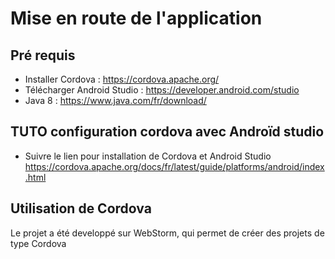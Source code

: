 # Mise en route de l'application

## Pré requis
- Installer Cordova : https://cordova.apache.org/
- Télécharger Android Studio : https://developer.android.com/studio
- Java 8 : https://www.java.com/fr/download/

## TUTO configuration cordova avec Androïd studio
- Suivre le lien pour installation de Cordova et Android Studio
https://cordova.apache.org/docs/fr/latest/guide/platforms/android/index.html

## Utilisation de Cordova
Le projet a été developpé sur WebStorm, qui permet de créer des projets de type Cordova





